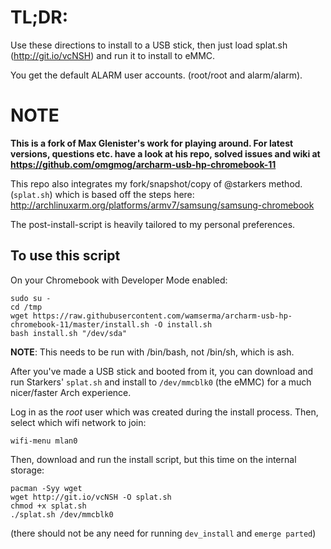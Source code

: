 TL;DR:
======

Use these directions to install to a USB stick, then just load splat.sh (http://git.io/vcNSH) and run it to install to eMMC.

You get the default ALARM user accounts. (root/root and alarm/alarm).


NOTE
======

**This is a fork of Max Glenister's work for playing around. For latest versions, questions etc. have a look at his repo, solved issues and wiki at https://github.com/omgmog/archarm-usb-hp-chromebook-11**

This repo also integrates my fork/snapshot/copy of @starkers method. (`splat.sh`) which is  based off the steps here: http://archlinuxarm.org/platforms/armv7/samsung/samsung-chromebook

The post-install-script is heavily tailored to my personal preferences.

## To use this script

On your Chromebook with Developer Mode enabled:

```
sudo su -
cd /tmp
wget https://raw.githubusercontent.com/wamserma/archarm-usb-hp-chromebook-11/master/install.sh -O install.sh
bash install.sh "/dev/sda"
```
**NOTE**: This needs to be run with /bin/bash, not /bin/sh, which is ash.

After you've made a USB stick and booted from it, you can download and run Starkers' `splat.sh` and install to `/dev/mmcblk0` (the eMMC) for a much nicer/faster Arch experience.

Log in as the *root* user which was created during the install process.  Then, select which wifi network to join:
```
wifi-menu mlan0
```

Then, download and run the install script, but this time on the internal storage:
```
pacman -Syy wget
wget http://git.io/vcNSH -O splat.sh
chmod +x splat.sh
./splat.sh /dev/mmcblk0
```
(there should not be any need for running ```dev_install``` and ```emerge parted```)
